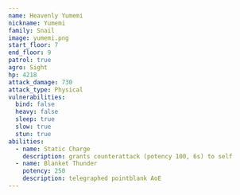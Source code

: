 ```yaml
---
name: Heavenly Yumemi
nickname: Yumemi
family: Snail
image: yumemi.png
start_floor: 7
end_floor: 9
patrol: true
agro: Sight
hp: 4218
attack_damage: 730
attack_type: Physical
vulnerabilities:
  bind: false
  heavy: false
  sleep: true
  slow: true
  stun: true
abilities:
  - name: Static Charge
    description: grants counterattack (potency 100, 6s) to self
  - name: Blanket Thunder
    potency: 250
    description: telegraphed pointblank AoE
---
```

